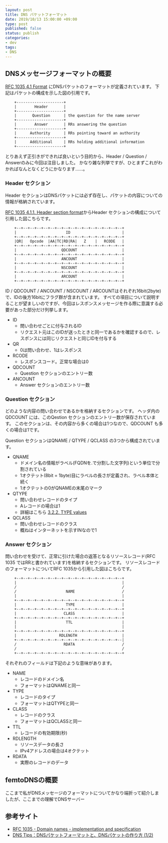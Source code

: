 ```yaml
---
layout: post
title: DNS パケットフォーマット
date: 2019/10/13 15:00:00 +09:00
type: post
published: false
status: publish
categories:
- dev
tags:
- DNS
---
```


## DNSメッセージフォーマットの概要
[RFC 1035 4.1 Format](https://tools.ietf.org/html/rfc1035#section-4.1) にDNSパケットのフォーマットが定義されています。
下記はパケットの構成を示した図の引用です。
```
    +---------------------+
    |        Header       |
    +---------------------+
    |       Question      | the question for the name server
    +---------------------+
    |        Answer       | RRs answering the question
    +---------------------+
    |      Authority      | RRs pointing toward an authority
    +---------------------+
    |      Additional     | RRs holding additional information
    +---------------------+
```

とりあえず正引きができれば良いという目的から、Header / Question / Answerのみに今回は注目しました。
かなり雑な列挙ですが、ひとまずこれがわかればなんとなくどうにかなります……。

### Header セクション
Header セクションはDNSパケットには必ず存在し、パケットの内容についての情報が格納されています。

[RFC 1035 4.1.1. Header section format](https://tools.ietf.org/html/rfc1035#section-4.1.1)からHeader セクションの構成について引用した図こちらです。
```
    +--+--+--+--+--+--+--+--+--+--+--+--+--+--+--+--+
    |                      ID                       |
    +--+--+--+--+--+--+--+--+--+--+--+--+--+--+--+--+
    |QR|   Opcode  |AA|TC|RD|RA|   Z    |   RCODE   |
    +--+--+--+--+--+--+--+--+--+--+--+--+--+--+--+--+
    |                    QDCOUNT                    |
    +--+--+--+--+--+--+--+--+--+--+--+--+--+--+--+--+
    |                    ANCOUNT                    |
    +--+--+--+--+--+--+--+--+--+--+--+--+--+--+--+--+
    |                    NSCOUNT                    |
    +--+--+--+--+--+--+--+--+--+--+--+--+--+--+--+--+
    |                    ARCOUNT                    |
    +--+--+--+--+--+--+--+--+--+--+--+--+--+--+--+--+
```
ID / QDCOUNT / ANCOUNT / NSCOUNT / ARCOUNTはそれぞれ16bit(2byte)で、IDの後方16bitにフラグ群が含まれています。
すべての項目について説明することが望ましいのですが、今回はレスポンスメッセージを作る際に意識する必要があった部分だけ列挙します。
 - ID
   - 問い合わせごとに付与されるID
   - リクエスト元はこのIDが送ったときと同一であるかを確認するので、レスポンスには同じリクエストと同じIDを付与する
 - QR
   - 0は問い合わせ、1はレスポンス
 - RCODE
   - レスポンスコード。正常な場合は0
 - QDCOUNT
   - Question セクションのエントリー数
 - ANCOUNT
   - Answer セクションのエントリー数

### Question セクション
どのような内容の問い合わせであるかを格納するセクションです。
ヘッダ内のQDCOUNT には、このQestion セクションのエントリー数が保存されています。
このセクションは、その内容から多くの場合は1つなので、QDCOUNT も多くの場合は1です。

Question セクションはQNAME / QTYPE / QCLASS の3つから構成されています。

 - QNAME
   - ドメイン名の情報がラベル(FQDNを.で分割した文字列)という単位で分割されている
   - 1オクテット(8bit = 1byte)目にラベルの長さが定義され、ラベル本体と続く
   - 1オクテットの0がQNAMEの末尾のマーク
 - QTYPE
   - 問い合わせレコードのタイプ
   - Aレコードの場合は1
   - 詳細はこちら [3.2.2. TYPE values](https://tools.ietf.org/html/rfc1035#section-3.2.2)
 - QCLASS
   - 問い合わせレコードのクラス
   - 概ねはインターネットを示すINなので1

### Answer セクション
問い合わせを受けて、正常に引けた場合の返答となるリソースレコード(RFC 1035 ではRRと書かれています)を格納するセクションです。
リソースレコードのフォーマットについてRFC 1035から引用した図はこちらです。
```
    +--+--+--+--+--+--+--+--+--+--+--+--+--+--+--+--+
    |                                               |
    /                                               /
    /                      NAME                     /
    |                                               |
    +--+--+--+--+--+--+--+--+--+--+--+--+--+--+--+--+
    |                      TYPE                     |
    +--+--+--+--+--+--+--+--+--+--+--+--+--+--+--+--+
    |                     CLASS                     |
    +--+--+--+--+--+--+--+--+--+--+--+--+--+--+--+--+
    |                      TTL                      |
    |                                               |
    +--+--+--+--+--+--+--+--+--+--+--+--+--+--+--+--+
    |                   RDLENGTH                    |
    +--+--+--+--+--+--+--+--+--+--+--+--+--+--+--+--|
    /                     RDATA                     /
    /                                               /
    +--+--+--+--+--+--+--+--+--+--+--+--+--+--+--+--+
```

それぞれのフィールドは下記のような意味があります。
 - NAME
   - レコードのドメイン名
   - フォーマットはQNAMEと同一
 - TYPE
   - レコードのタイプ
   - フォーマットはQTYPEと同一
 - CLASS
   - レコードのクラス
   - フォーマットはQCLASSと同一
 - TTL
   - レコードの有効期限(秒)
 - RDLENGTH
   - リソースデータの長さ
   - IPv4アドレスの場合は4オクテット
 - RDATA
   - 実際のレコードのデータ



## femtoDNSの概要
ここまで私がDNSメッセージのフォーマットについてかなり端折って紹介しましたが、ここまでの理解でDNSサーバー

## 参考サイト
 - [RFC 1035 - Domain names - implementation and specification](https://tools.ietf.org/html/rfc1035)
 - [DNS Tips：DNSパケットフォーマットと、DNSパケットの作り方 (1/2)](https://www.atmarkit.co.jp/ait/articles/1601/29/news014.html)
 
